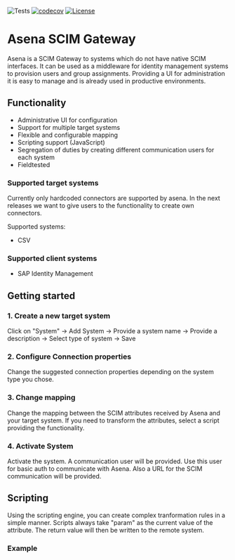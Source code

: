 
![Tests](https://github.com/exAphex/asena/workflows/Tests/badge.svg) [![codecov](https://codecov.io/gh/exAphex/asena/branch/master/graph/badge.svg?token=P1IZLIO13A)](https://codecov.io/gh/exAphex/asena) [![License](https://img.shields.io/badge/License-Apache%202.0-blue.svg)](https://opensource.org/licenses/Apache-2.0)
# Asena SCIM Gateway
Asena is a SCIM Gateway to systems which do not have native SCIM interfaces. It can be used as a middleware for identity management systems to provision users and group assignments. Providing a UI for administration it is easy to manage and is already used in productive environments.

## Functionality
* Administrative UI for configuration
* Support for multiple target systems
* Flexible and configurable mapping
* Scripting support (JavaScript)
* Segregation of duties by creating different communication users for each system
* Fieldtested

### Supported target systems
Currently only hardcoded connectors are supported by asena. In the next releases we want to give users to the functionality to create own connectors.

Supported systems:
* CSV

### Supported client systems
* SAP Identity Management

## Getting started
### 1. Create a new target system
Click on "System" -> Add System -> Provide a system name -> Provide a description -> Select type of system -> Save

### 2. Configure Connection properties
Change the suggested connection properties depending on the system type you chose. 

### 3. Change mapping
Change the mapping between the SCIM attributes received by Asena and your target system. If you need to transform the attributes, select a script providing the functionality.

### 4. Activate System
Activate the system. A communication user will be provided. Use this user for basic auth to communicate with Asena. Also a URL for the SCIM communication will be provided.

## Scripting
Using the scripting engine, you can create complex tranformation rules in a simple manner.
Scripts always take "param" as the current value of the attribute. The return value will then be written to the remote system.

### Example
